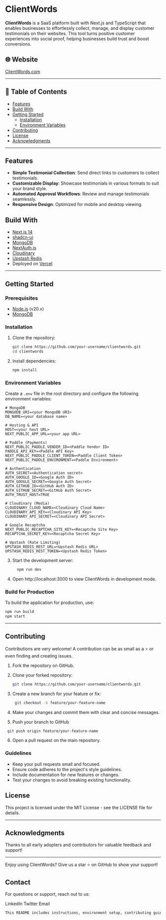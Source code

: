 # ClientWords

**ClientWords** is a SaaS platform built with Next.js and TypeScript that enables businesses to effortlessly collect, manage, and display customer testimonials on their websites. This tool turns positive customer experiences into social proof, helping businesses build trust and boost conversions.

## 🌐 Website
[ClientWords.com](https://clientwords.com)

---

## 📖 Table of Contents

- [Features](#features)
- [Build With](#build-with)
- [Getting Started](#getting-started)
  - [Installation](#installation)
  - [Environment Variables](#environment-variables)
- [Contributing](#contributing)
- [License](#license)
- [Acknowledgments](#acknowledgments)

---

## Features

- **Simple Testimonial Collection**: Send direct links to customers to collect testimonials.
- **Customizable Display**: Showcase testimonials in various formats to suit your brand style.
- **Automated Approval Workflows**: Review and manage testimonials seamlessly.
- **Responsive Design**: Optimized for mobile and desktop viewing.

## Build With

- [Next.js 14](https://nextjs.org)
- [shadcn-ui](https://ui.shadcn.com)
- [MongoDB](https://mongodb.com)
- [NextAuth.js](https://next-auth.js.org)
- [Cloudinary](https://cloudinary.com)
- [Upstash Redis](https://upstash.com)
- Deployed on [Vercel](https://vercel.com)

---

## Getting Started

### Prerequisites

- [Node.js](https://nodejs.org/) (v20.x)
- [MongoDB](https://www.mongodb.com/)

### Installation

1. Clone the repository:
   
   ```bash
   git clone https://github.com/your-username/clientwords.git
   cd clientwords
   ```
3. Install dependencies:
   
   ```bash
   npm install
   ```
### Environment Variables
Create a `.env` file in the root directory and configure the following environment variables:
   ```
# MongoDB
MONGODB_URI=<your MongoDB URI>
DB_NAME=<your database name>

# Hosting & API
HOST=<your host URL>
NEXT_PUBLIC_APP_URL=<your app URL>

# Paddle (Payments)
NEXT_PUBLIC_PADDLE_VENDER_ID=<Paddle Vendor ID>
PADDLE_API_KEY=<Paddle API Key>
NEXT_PUBLIC_PADDLE_CLIENT_TOKEN=<Paddle Client Token>
NEXT_PUBLIC_PADDLE_ENVIRONMENT=<Paddle Environment>

# Authentication
AUTH_SECRET=<Authentication secret>
AUTH_GOOGLE_ID=<Google Auth ID>
AUTH_GOOGLE_SECRET=<Google Auth Secret>
AUTH_GITHUB_ID=<GitHub Auth ID>
AUTH_GITHUB_SECRET=<GitHub Auth Secret>
AUTH_TRUST_HOST=TRUE

# Cloudinary (Media)
CLOUDINARY_CLOUD_NAME=<Cloudinary Cloud Name>
CLOUDINARY_API_KEY=<Cloudinary API Key>
CLOUDINARY_API_SECRET=<Cloudinary API Secret>

# Google Recaptcha
NEXT_PUBLIC_RECAPTCHA_SITE_KEY=<Recaptcha Site Key>
RECAPTCHA_SECRET_KEY=<Recaptcha Secret Key>

# Upstash (Rate Limiting)
UPSTASH_REDIS_REST_URL=<Upstash Redis URL>
UPSTASH_REDIS_REST_TOKEN=<Upstash Redis Token>
   ```

3. Start the development server:
   
   ```bash
     npm run dev
      ```

4. Open http://localhost:3000 to view ClientWords in development mode.

### Build for Production
To build the application for production, use:

```bash
npm run build
npm start
```
---

## Contributing
Contributions are very welcome! A contribution can be as small as a ⭐ or even finding and creating issues.

1. Fork the repository on GitHub.
2. Clone your forked repository:

   ```bash
   git clone https://github.com/your-username/clientwords.git
   ```
3. Create a new branch for your feature or fix:
   
    ```bash
     git checkout -b feature/your-feature-name
    ```

4. Make your changes and commit them with clear and concise messages.
5. Push your branch to GitHub
  ```bash
   git push origin feature/your-feature-name
  ```

6. Open a pull request on the main repository.

### Guidelines
- Keep your pull requests small and focused.
- Ensure code adheres to the project's style guidelines.
- Include documentation for new features or changes.
- Test your changes to avoid breaking existing functionality.

## License
This project is licensed under the MIT License - see the LICENSE file for details.

---
## Acknowledgments
Thanks to all early adopters and contributors for valuable feedback and support!

---
Enjoy using ClientWords? Give us a star ⭐ on GitHub to show your support!

## Contact
For questions or support, reach out to us:

LinkedIn
Twitter
Email

```bash
This README includes instructions, environment setup, contributing guidelines, and contact information to help users and contributors understand, deploy, and collaborate on **ClientWords**.
```

